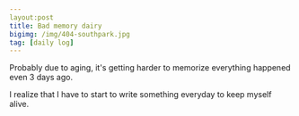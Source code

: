 ```yaml
---
layout:post
title: Bad memory dairy
bigimg: /img/404-southpark.jpg
tag: [daily log]
---
```

Probably due to aging, it's getting harder to memorize everything happened even 3 days ago. 

I realize that I have to start to write something everyday to keep myself alive.


